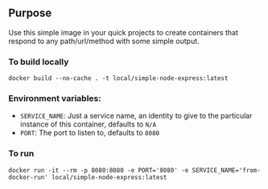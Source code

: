 
## Purpose

Use this simple image in your quick projects to create containers that respond to any path/url/method with some simple output.

### To build locally

`docker build --no-cache . -t local/simple-node-express:latest`

### Environment variables:

* `SERVICE_NAME`: Just a service name, an identity to give to the particular instance of this container, defaults to `N/A`
* `PORT`: The port to listen to, defaults to `8080`

### To run

`docker run -it --rm -p 8080:8080 -e PORT='8080' -e SERVICE_NAME='from-docker-run' local/simple-node-express:latest`